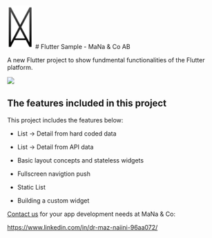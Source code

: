 <img height="100" src="/assets/images/logo.png" height="200">
# Flutter Sample  - MaNa & Co AB 

A new Flutter project to show fundmental functionalities of the Flutter platform.

<img src="Flutter-Demo-App.gif" height="500">


## The features included in this project

This project includes the features below:

- List -> Detail from hard coded data
- List -> Detail from API data

- Basic layout concepts and stateless widgets
- Fullscreen navigtion push
- Static List
- Building a custom widget

[Contact us](https://www.linkedin.com/in/dr-maz-naiini-96aa072/) for your app development needs at MaNa & Co:

https://www.linkedin.com/in/dr-maz-naiini-96aa072/
